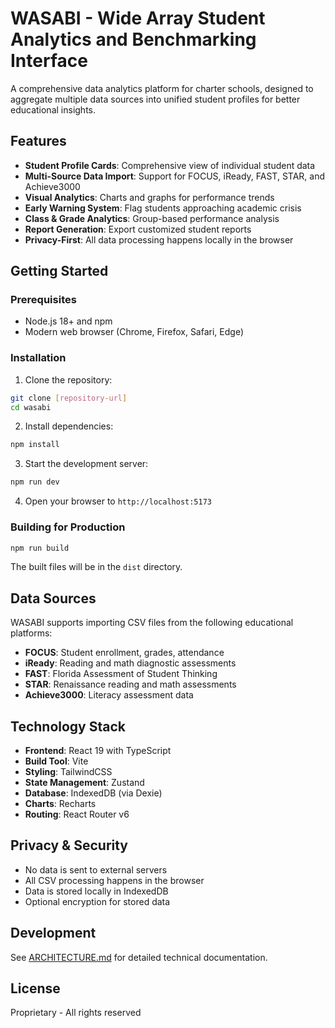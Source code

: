 # WASABI - Wide Array Student Analytics and Benchmarking Interface

A comprehensive data analytics platform for charter schools, designed to aggregate multiple data sources into unified student profiles for better educational insights.

## Features

- **Student Profile Cards**: Comprehensive view of individual student data
- **Multi-Source Data Import**: Support for FOCUS, iReady, FAST, STAR, and Achieve3000
- **Visual Analytics**: Charts and graphs for performance trends
- **Early Warning System**: Flag students approaching academic crisis
- **Class & Grade Analytics**: Group-based performance analysis
- **Report Generation**: Export customized student reports
- **Privacy-First**: All data processing happens locally in the browser

## Getting Started

### Prerequisites

- Node.js 18+ and npm
- Modern web browser (Chrome, Firefox, Safari, Edge)

### Installation

1. Clone the repository:
```bash
git clone [repository-url]
cd wasabi
```

2. Install dependencies:
```bash
npm install
```

3. Start the development server:
```bash
npm run dev
```

4. Open your browser to `http://localhost:5173`

### Building for Production

```bash
npm run build
```

The built files will be in the `dist` directory.

## Data Sources

WASABI supports importing CSV files from the following educational platforms:

- **FOCUS**: Student enrollment, grades, attendance
- **iReady**: Reading and math diagnostic assessments
- **FAST**: Florida Assessment of Student Thinking
- **STAR**: Renaissance reading and math assessments
- **Achieve3000**: Literacy assessment data

## Technology Stack

- **Frontend**: React 19 with TypeScript
- **Build Tool**: Vite
- **Styling**: TailwindCSS
- **State Management**: Zustand
- **Database**: IndexedDB (via Dexie)
- **Charts**: Recharts
- **Routing**: React Router v6

## Privacy & Security

- No data is sent to external servers
- All CSV processing happens in the browser
- Data is stored locally in IndexedDB
- Optional encryption for stored data

## Development

See [ARCHITECTURE.md](../ARCHITECTURE.md) for detailed technical documentation.

## License

Proprietary - All rights reserved
